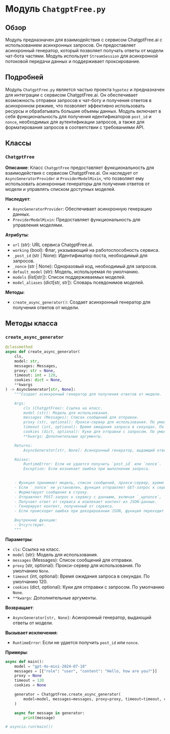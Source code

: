 # Модуль `ChatgptFree.py`

## Обзор

Модуль предназначен для взаимодействия с сервисом ChatgptFree.ai с использованием асинхронных запросов. Он предоставляет асинхронный генератор, который позволяет получать ответы от модели чат-бота частями. Модуль использует `StreamSession` для асинхронной потоковой передачи данных и поддерживает проксирование.

## Подробней

Модуль `ChatgptFree.py` является частью проекта `hypotez` и предназначен для интеграции с сервисом ChatgptFree.ai. Он обеспечивает возможность отправки запросов к чат-боту и получения ответов в асинхронном режиме, что позволяет эффективно использовать ресурсы и обрабатывать большие объемы данных. Модуль включает в себя функциональность для получения идентификаторов `post_id` и `nonce`, необходимых для аутентификации запросов, а также для форматирования запросов в соответствии с требованиями API.

## Классы

### `ChatgptFree`

**Описание**:
Класс `ChatgptFree` предоставляет функциональность для взаимодействия с сервисом ChatgptFree.ai. Он наследует от `AsyncGeneratorProvider` и `ProviderModelMixin`, что позволяет ему использовать асинхронные генераторы для получения ответов от модели и управлять списком доступных моделей.

**Наследует**:
- `AsyncGeneratorProvider`: Обеспечивает асинхронную генерацию данных.
- `ProviderModelMixin`: Предоставляет функциональность для управления моделями.

**Атрибуты**:
- `url` (str): URL сервиса ChatgptFree.ai.
- `working` (bool): Флаг, указывающий на работоспособность сервиса.
- `_post_id` (str | None): Идентификатор поста, необходимый для запросов.
- `_nonce` (str | None): Одноразовый код, необходимый для запросов.
- `default_model` (str): Модель, используемая по умолчанию.
- `models` (list[str]): Список поддерживаемых моделей.
- `model_aliases` (dict[str, str]): Словарь псевдонимов моделей.

**Методы**:
- `create_async_generator()`: Создает асинхронный генератор для получения ответов от модели.

## Методы класса

### `create_async_generator`

```python
@classmethod
async def create_async_generator(
    cls,
    model: str,
    messages: Messages,
    proxy: str = None,
    timeout: int = 120,
    cookies: dict = None,
    **kwargs
) -> AsyncGenerator[str, None]:
    """Создает асинхронный генератор для получения ответов от модели.

    Args:
        cls (ChatgptFree): Ссылка на класс.
        model (str): Модель для использования.
        messages (Messages): Список сообщений для отправки.
        proxy (str, optional): Прокси-сервер для использования. По умолчанию `None`.
        timeout (int, optional): Время ожидания запроса в секундах. По умолчанию 120.
        cookies (dict, optional): Куки для отправки с запросом. По умолчанию `None`.
        **kwargs: Дополнительные аргументы.

    Returns:
        AsyncGenerator[str, None]: Асинхронный генератор, выдающий ответы от модели.

    Raises:
        RuntimeError: Если не удается получить `post_id` или `nonce`.
        Exception: Если возникает ошибка при выполнении запроса.

    
    - Функция принимает модель, список сообщений, прокси-сервер, время ожидания и куки.
    - Если `_nonce` не установлен, функция отправляет GET-запрос к сервису для получения `post_id` и `nonce`.
    - Форматирует сообщения в строку.
    - Отправляет POST-запрос к сервису с данными, включая `_wpnonce`, `post_id`, `url`, `action`, `message` и `bot_id`.
    - Получает ответ от сервиса и извлекает контент из JSON-данных.
    - Генерирует контент, полученный от сервиса.
    - Если происходит ошибка при декодировании JSON, функция переходит к следующей итерации.

    Внутренние функции:
    - Отсутствуют.
    """
```

**Параметры**:
- `cls`: Ссылка на класс.
- `model` (str): Модель для использования.
- `messages` (Messages): Список сообщений для отправки.
- `proxy` (str, optional): Прокси-сервер для использования. По умолчанию `None`.
- `timeout` (int, optional): Время ожидания запроса в секундах. По умолчанию 120.
- `cookies` (dict, optional): Куки для отправки с запросом. По умолчанию `None`.
- `**kwargs`: Дополнительные аргументы.

**Возвращает**:
- `AsyncGenerator[str, None]`: Асинхронный генератор, выдающий ответы от модели.

**Вызывает исключения**:
- `RuntimeError`: Если не удается получить `post_id` или `nonce`.

**Примеры**:

```python
async def main():
    model = "gpt-4o-mini-2024-07-18"
    messages = [{"role": "user", "content": "Hello, how are you?"}]
    proxy = None
    timeout = 120
    cookies = None

    generator = ChatgptFree.create_async_generator(
        model=model, messages=messages, proxy=proxy, timeout=timeout, cookies=cookies
    )

    async for message in generator:
        print(message)

# asyncio.run(main())